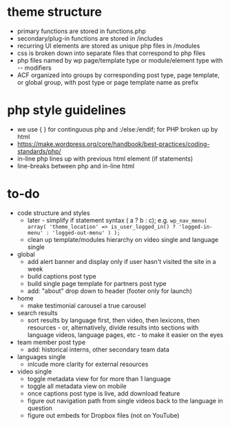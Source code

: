 # theme structure

* primary functions are stored in functions.php
* secondary/plug-in functions are stored in /includes
* recurring UI elements are stored as unique php files in /modules
* css is broken down into separate files that correspond to php files
* php files named by wp page/template type or module/element type with -- modifiers
* ACF organized into groups by corresponding post type, page template, or global group, with post type or page template name as prefix 

# php style guidelines

* we use { } for continguous php and :/else:/endif; for PHP broken up by html
* https://make.wordpress.org/core/handbook/best-practices/coding-standards/php/
* in-line php lines up with previous html element (if statements)
* line-breaks between php and in-line html

# to-do

* code structure and styles
	* later - simplify if statement syntax ( a ? b : c); e.g.
	`wp_nav_menu( array(
		'theme_location' => is_user_logged_in() ? 'logged-in-menu' : 'logged-out-menu'
	) );`
	* clean up template/modules hierarchy on video single and language single
* global
	* add alert banner and display only if user hasn't visited the site in a week
	* build captions post type
	* build single page template for partners post type
	* add: "about" drop down to header (footer only for launch)
* home
	* make testimonial carousel a true carousel
* search results
	* sort results by language first, then video, then lexicons, then resources - or, alternatively, divide results into sections with language videos, language pages, etc - to make it easier on the eyes
* team member post type
	* add: historical interns, other secondary team data
* languages single
	* inlcude more clarity for external resources
* video single
	* toggle metadata view for for more than 1 language
	* toggle all metadata view on mobile
	* once captions post type is live, add download feature
	* figure out navigation path from single videos back to the language in question
	* figure out embeds for Dropbox files (not on YouTube)